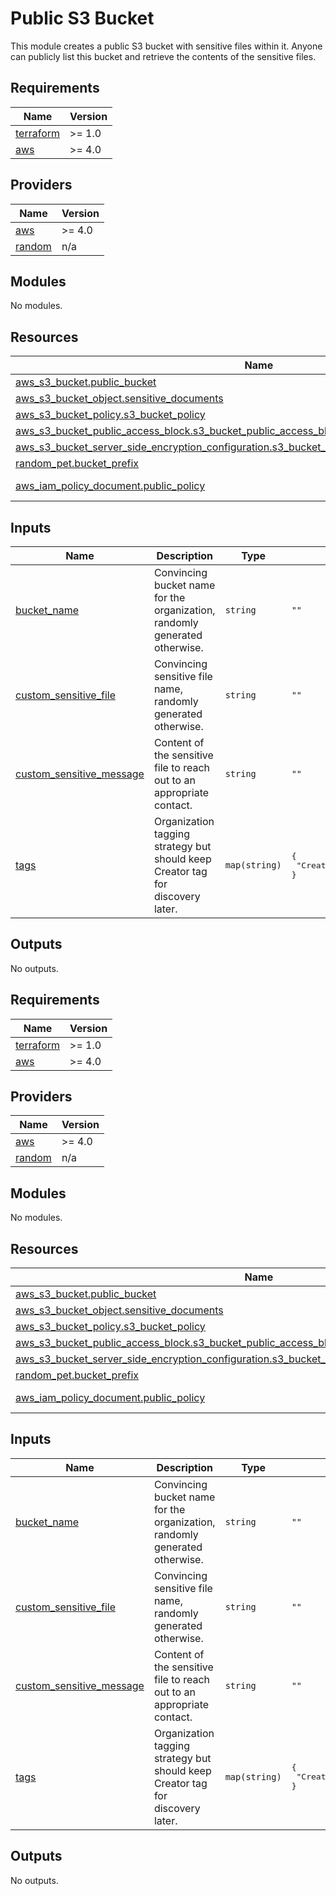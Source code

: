# Public S3 Bucket

This module creates a public S3 bucket with sensitive files within it. Anyone can publicly list this bucket and retrieve the contents of the sensitive files.

## Requirements

| Name | Version |
|------|---------|
| <a name="requirement_terraform"></a> [terraform](#requirement\_terraform) | >= 1.0 |
| <a name="requirement_aws"></a> [aws](#requirement\_aws) | >= 4.0 |

## Providers

| Name | Version |
|------|---------|
| <a name="provider_aws"></a> [aws](#provider\_aws) | >= 4.0 |
| <a name="provider_random"></a> [random](#provider\_random) | n/a |

## Modules

No modules.

## Resources

| Name | Type |
|------|------|
| [aws_s3_bucket.public_bucket](https://registry.terraform.io/providers/hashicorp/aws/latest/docs/resources/s3_bucket) | resource |
| [aws_s3_bucket_object.sensitive_documents](https://registry.terraform.io/providers/hashicorp/aws/latest/docs/resources/s3_bucket_object) | resource |
| [aws_s3_bucket_policy.s3_bucket_policy](https://registry.terraform.io/providers/hashicorp/aws/latest/docs/resources/s3_bucket_policy) | resource |
| [aws_s3_bucket_public_access_block.s3_bucket_public_access_block](https://registry.terraform.io/providers/hashicorp/aws/latest/docs/resources/s3_bucket_public_access_block) | resource |
| [aws_s3_bucket_server_side_encryption_configuration.s3_bucket_server_side_encryption_configuration](https://registry.terraform.io/providers/hashicorp/aws/latest/docs/resources/s3_bucket_server_side_encryption_configuration) | resource |
| [random_pet.bucket_prefix](https://registry.terraform.io/providers/hashicorp/random/latest/docs/resources/pet) | resource |
| [aws_iam_policy_document.public_policy](https://registry.terraform.io/providers/hashicorp/aws/latest/docs/data-sources/iam_policy_document) | data source |

## Inputs

| Name | Description | Type | Default | Required |
|------|-------------|------|---------|:--------:|
| <a name="input_bucket_name"></a> [bucket\_name](#input\_bucket\_name) | Convincing bucket name for the organization, randomly generated otherwise. | `string` | `""` | no |
| <a name="input_custom_sensitive_file"></a> [custom\_sensitive\_file](#input\_custom\_sensitive\_file) | Convincing sensitive file name, randomly generated otherwise. | `string` | `""` | no |
| <a name="input_custom_sensitive_message"></a> [custom\_sensitive\_message](#input\_custom\_sensitive\_message) | Content of the sensitive file to reach out to an appropriate contact. | `string` | `""` | no |
| <a name="input_tags"></a> [tags](#input\_tags) | Organization tagging strategy but should keep Creator tag for discovery later. | `map(string)` | <pre>{<br>  "Creator": "cloudcommotion"<br>}</pre> | no |

## Outputs

No outputs.

<!-- BEGIN_TF_DOCS -->
## Requirements

| Name | Version |
|------|---------|
| <a name="requirement_terraform"></a> [terraform](#requirement\_terraform) | >= 1.0 |
| <a name="requirement_aws"></a> [aws](#requirement\_aws) | >= 4.0 |

## Providers

| Name | Version |
|------|---------|
| <a name="provider_aws"></a> [aws](#provider\_aws) | >= 4.0 |
| <a name="provider_random"></a> [random](#provider\_random) | n/a |

## Modules

No modules.

## Resources

| Name | Type |
|------|------|
| [aws_s3_bucket.public_bucket](https://registry.terraform.io/providers/hashicorp/aws/latest/docs/resources/s3_bucket) | resource |
| [aws_s3_bucket_object.sensitive_documents](https://registry.terraform.io/providers/hashicorp/aws/latest/docs/resources/s3_bucket_object) | resource |
| [aws_s3_bucket_policy.s3_bucket_policy](https://registry.terraform.io/providers/hashicorp/aws/latest/docs/resources/s3_bucket_policy) | resource |
| [aws_s3_bucket_public_access_block.s3_bucket_public_access_block](https://registry.terraform.io/providers/hashicorp/aws/latest/docs/resources/s3_bucket_public_access_block) | resource |
| [aws_s3_bucket_server_side_encryption_configuration.s3_bucket_server_side_encryption_configuration](https://registry.terraform.io/providers/hashicorp/aws/latest/docs/resources/s3_bucket_server_side_encryption_configuration) | resource |
| [random_pet.bucket_prefix](https://registry.terraform.io/providers/hashicorp/random/latest/docs/resources/pet) | resource |
| [aws_iam_policy_document.public_policy](https://registry.terraform.io/providers/hashicorp/aws/latest/docs/data-sources/iam_policy_document) | data source |

## Inputs

| Name | Description | Type | Default | Required |
|------|-------------|------|---------|:--------:|
| <a name="input_bucket_name"></a> [bucket\_name](#input\_bucket\_name) | Convincing bucket name for the organization, randomly generated otherwise. | `string` | `""` | no |
| <a name="input_custom_sensitive_file"></a> [custom\_sensitive\_file](#input\_custom\_sensitive\_file) | Convincing sensitive file name, randomly generated otherwise. | `string` | `""` | no |
| <a name="input_custom_sensitive_message"></a> [custom\_sensitive\_message](#input\_custom\_sensitive\_message) | Content of the sensitive file to reach out to an appropriate contact. | `string` | `""` | no |
| <a name="input_tags"></a> [tags](#input\_tags) | Organization tagging strategy but should keep Creator tag for discovery later. | `map(string)` | <pre>{<br>  "Creator": "cloudcommotion"<br>}</pre> | no |

## Outputs

No outputs.
<!-- END_TF_DOCS -->